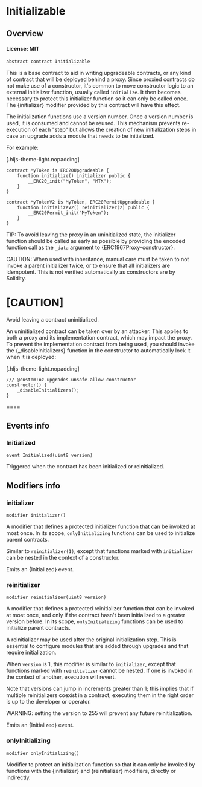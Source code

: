 # Initializable

## Overview

#### License: MIT

```solidity
abstract contract Initializable
```

This is a base contract to aid in writing upgradeable contracts, or any kind of contract that will be deployed
behind a proxy. Since proxied contracts do not make use of a constructor, it's common to move constructor logic to an
external initializer function, usually called `initialize`. It then becomes necessary to protect this initializer
function so it can only be called once. The {initializer} modifier provided by this contract will have this effect.

The initialization functions use a version number. Once a version number is used, it is consumed and cannot be
reused. This mechanism prevents re-execution of each "step" but allows the creation of new initialization steps in
case an upgrade adds a module that needs to be initialized.

For example:

[.hljs-theme-light.nopadding]
```solidity
contract MyToken is ERC20Upgradeable {
    function initialize() initializer public {
        __ERC20_init("MyToken", "MTK");
    }
}

contract MyTokenV2 is MyToken, ERC20PermitUpgradeable {
    function initializeV2() reinitializer(2) public {
        __ERC20Permit_init("MyToken");
    }
}
```

TIP: To avoid leaving the proxy in an uninitialized state, the initializer function should be called as early as
possible by providing the encoded function call as the `_data` argument to {ERC1967Proxy-constructor}.

CAUTION: When used with inheritance, manual care must be taken to not invoke a parent initializer twice, or to ensure
that all initializers are idempotent. This is not verified automatically as constructors are by Solidity.

[CAUTION]
====
Avoid leaving a contract uninitialized.

An uninitialized contract can be taken over by an attacker. This applies to both a proxy and its implementation
contract, which may impact the proxy. To prevent the implementation contract from being used, you should invoke
the {_disableInitializers} function in the constructor to automatically lock it when it is deployed:

[.hljs-theme-light.nopadding]
```
/// @custom:oz-upgrades-unsafe-allow constructor
constructor() {
    _disableInitializers();
}
```
====
## Events info

### Initialized

```solidity
event Initialized(uint8 version)
```

Triggered when the contract has been initialized or reinitialized.
## Modifiers info

### initializer

```solidity
modifier initializer()
```

A modifier that defines a protected initializer function that can be invoked at most once. In its scope,
`onlyInitializing` functions can be used to initialize parent contracts.

Similar to `reinitializer(1)`, except that functions marked with `initializer` can be nested in the context of a
constructor.

Emits an {Initialized} event.
### reinitializer

```solidity
modifier reinitializer(uint8 version)
```

A modifier that defines a protected reinitializer function that can be invoked at most once, and only if the
contract hasn't been initialized to a greater version before. In its scope, `onlyInitializing` functions can be
used to initialize parent contracts.

A reinitializer may be used after the original initialization step. This is essential to configure modules that
are added through upgrades and that require initialization.

When `version` is 1, this modifier is similar to `initializer`, except that functions marked with `reinitializer`
cannot be nested. If one is invoked in the context of another, execution will revert.

Note that versions can jump in increments greater than 1; this implies that if multiple reinitializers coexist in
a contract, executing them in the right order is up to the developer or operator.

WARNING: setting the version to 255 will prevent any future reinitialization.

Emits an {Initialized} event.
### onlyInitializing

```solidity
modifier onlyInitializing()
```

Modifier to protect an initialization function so that it can only be invoked by functions with the
{initializer} and {reinitializer} modifiers, directly or indirectly.